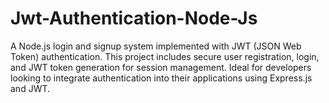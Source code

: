 # Jwt-Authentication-Node-Js
A Node.js login and signup system implemented with JWT (JSON Web Token) authentication. This project includes secure user registration, login, and JWT token generation for session management. Ideal for developers looking to integrate authentication into their applications using Express.js and JWT.
